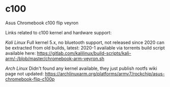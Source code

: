 # c100
Asus Chromebook c100 flip veyron

Links related to c100 kernel and hardware support:

*Kali Linux*
Full kernel 5.x, 
no bluetooth support, 
not released since 2020
can be extracted from old builds, latest: 2020-1 available via torrents
build script available here: https://gitlab.com/kalilinux/build-scripts/kali-arm/-/blob/master/chromebook-arm-veyron.sh

*Arch Linux*
Didn't found any kernel available, they just publish rootfs
wiki page not updated: https://archlinuxarm.org/platforms/armv7/rockchip/asus-chromebook-flip-c100p




